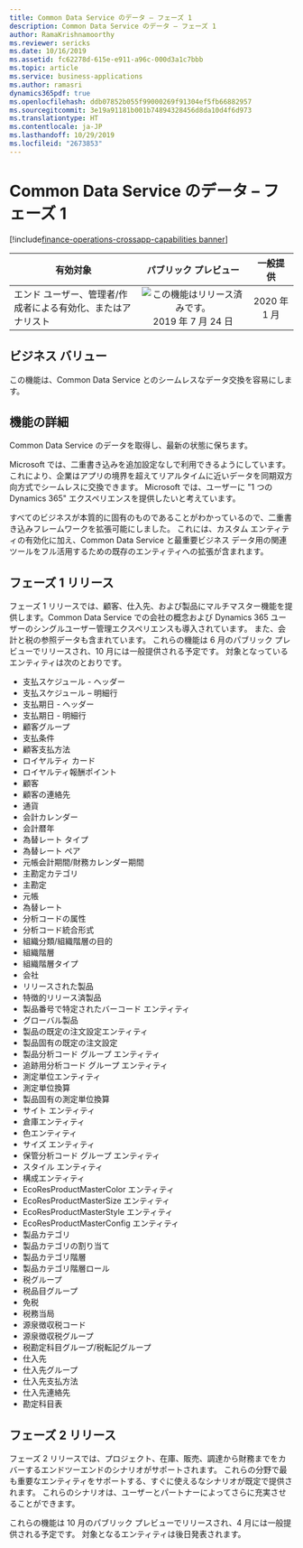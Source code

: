 ```yaml
---
title: Common Data Service のデータ – フェーズ 1
description: Common Data Service のデータ – フェーズ 1
author: RamaKrishnamoorthy
ms.reviewer: sericks
ms.date: 10/16/2019
ms.assetid: fc62278d-615e-e911-a96c-000d3a1c7bbb
ms.topic: article
ms.service: business-applications
ms.author: ramasri
dynamics365pdf: true
ms.openlocfilehash: ddb07852b055f99000269f91304ef5fb66882957
ms.sourcegitcommit: 3e19a91181b001b74894328456d8da10d4f6d973
ms.translationtype: HT
ms.contentlocale: ja-JP
ms.lasthandoff: 10/29/2019
ms.locfileid: "2673853"
---
```

# <a name="data-in-common-data-service--phase-1"></a>Common Data Service のデータ – フェーズ 1
[!include[finance-operations-crossapp-capabilities banner](../includes/finance-operations-crossapp-capabilities.md)]

| 有効対象    |  パブリック プレビュー | 一般提供 | 
| ---------- | :----------: |:----------: |
|エンド ユーザー、管理者/作成者による有効化、またはアナリスト|![この機能はリリース済みです。](/dynamics365-release-plan/media/green-checkmark.png "この機能はリリース済みです。") 2019 年 7 月 24 日| 2020 年 1 月|


## <a name="business-value"></a>ビジネス バリュー
<!-- bv start -->
この機能は、Common Data Service とのシームレスなデータ交換を容易にします。
<!-- bv end -->



## <a name="feature-details"></a>機能の詳細
<!--feature detail start -->
Common Data Service のデータを取得し、最新の状態に保ちます。 

Microsoft では、二重書き込みを追加設定なしで利用できるようにしています。 これにより、企業はアプリの境界を超えてリアルタイムに近いデータを同期双方向方式でシームレスに交換できます。 Microsoft では、ユーザーに "1 つの Dynamics 365" エクスペリエンスを提供したいと考えています。 

すべてのビジネスが本質的に固有のものであることがわかっているので、二重書き込みフレームワークを拡張可能にしました。 これには、カスタム エンティティの有効化に加え、Common Data Service と最重要ビジネス データ用の関連ツールをフル活用するための既存のエンティティへの拡張が含まれます。

## <a name="phase-1-release"></a>フェーズ 1 リリース
フェーズ 1 リリースでは、顧客、仕入先、および製品にマルチマスター機能を提供します。Common Data Service での会社の概念および Dynamics 365 ユーザーのシングルユーザー管理エクスペリエンスも導入されています。 また、会計と税の参照データも含まれています。 これらの機能は 6 月のパブリック プレビューでリリースされ、10 月には一般提供される予定です。 対象となっているエンティティは次のとおりです。 

* 支払スケジュール - ヘッダー  
* 支払スケジュール – 明細行
* 支払期日 - ヘッダー
* 支払期日 - 明細行
* 顧客グループ
* 支払条件
* 顧客支払方法
* ロイヤルティ カード
* ロイヤルティ報酬ポイント
* 顧客
* 顧客の連絡先
* 通貨
* 会計カレンダー
* 会計暦年
* 為替レート タイプ
* 為替レート ペア
* 元帳会計期間/財務カレンダー期間
* 主勘定カテゴリ
* 主勘定
* 元帳
* 為替レート
* 分析コードの属性
* 分析コード統合形式
* 組織分類/組織階層の目的
* 組織階層
* 組織階層タイプ
* 会社
* リリースされた製品
* 特徴的リリース済製品
* 製品番号で特定されたバーコード エンティティ
* グローバル製品
* 製品の既定の注文設定エンティティ
* 製品固有の既定の注文設定
* 製品分析コード グループ エンティティ
* 追跡用分析コード グループ エンティティ
* 測定単位エンティティ
* 測定単位換算
* 製品固有の測定単位換算
* サイト エンティティ
* 倉庫エンティティ
* 色エンティティ
* サイズ エンティティ
* 保管分析コード グループ エンティティ
* スタイル エンティティ
* 構成エンティティ
* EcoResProductMasterColor エンティティ
* EcoResProductMasterSize エンティティ
* EcoResProductMasterStyle エンティティ
* EcoResProductMasterConfig エンティティ
* 製品カテゴリ
* 製品カテゴリの割り当て
* 製品カテゴリ階層
* 製品カテゴリ階層ロール
* 税グループ
* 税品目グループ
* 免税
* 税務当局
* 源泉徴収税コード
* 源泉徴収税グループ
* 税勘定科目グループ/税転記グループ
* 仕入先
* 仕入先グループ
* 仕入先支払方法
* 仕入先連絡先
* 勘定科目表

## <a name="phase-2-release"></a>フェーズ 2 リリース
フェーズ 2 リリースでは、プロジェクト、在庫、販売、調達から財務までをカバーするエンドツーエンドのシナリオがサポートされます。 これらの分野で最も重要なエンティティをサポートする、すぐに使えるなシナリオが既定で提供されます。 これらのシナリオは、ユーザーとパートナーによってさらに充実させることができます。 

これらの機能は 10 月のパブリック プレビューでリリースされ、4 月には一般提供される予定です。 対象となるエンティティは後日発表されます。
<!--feature detail end -->




